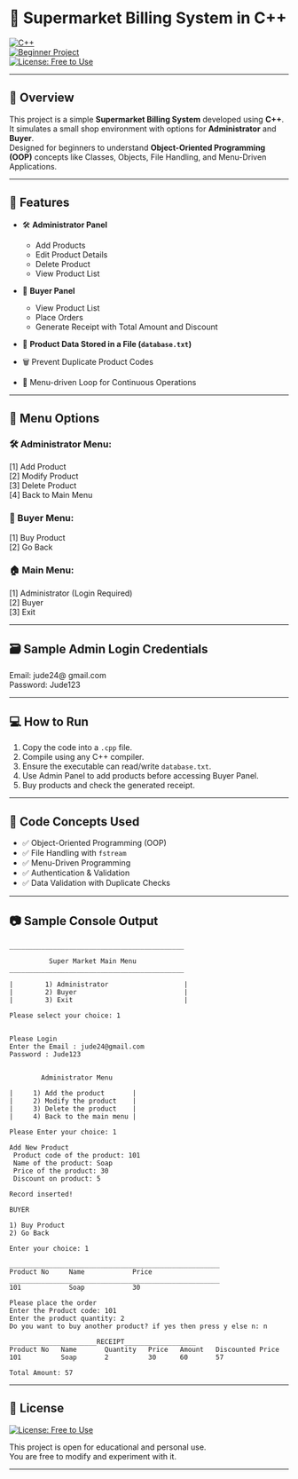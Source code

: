 # 🛒 Supermarket Billing System in C++

[![C++](https://img.shields.io/badge/Language-C++-blue.svg)](https://isocpp.org/)  
[![Beginner Project](https://img.shields.io/badge/Project-Type%3A%20Beginner-lightgrey)]()  
[![License: Free to Use](https://img.shields.io/badge/License-Free-brightgreen.svg)]()  

---

## 📝 Overview  

This project is a simple **Supermarket Billing System** developed using **C++**.  
It simulates a small shop environment with options for **Administrator** and **Buyer**.  
Designed for beginners to understand **Object-Oriented Programming (OOP)** concepts like Classes, Objects, File Handling, and Menu-Driven Applications.  

---

## 🎯 Features  

- 🛠️ **Administrator Panel**  
  - Add Products  
  - Edit Product Details  
  - Delete Product  
  - View Product List  

- 🛒 **Buyer Panel**  
  - View Product List  
  - Place Orders  
  - Generate Receipt with Total Amount and Discount  

- 📝 **Product Data Stored in a File (`database.txt`)**  

- 🗑️ Prevent Duplicate Product Codes  

- 🔁 Menu-driven Loop for Continuous Operations  

---

## 📜 Menu Options  

### 🛠️ Administrator Menu:  
[1] Add Product  
[2] Modify Product  
[3] Delete Product  
[4] Back to Main Menu  

### 🛒 Buyer Menu:  
[1] Buy Product  
[2] Go Back  

### 🏠 Main Menu:  
[1] Administrator (Login Required)  
[2] Buyer  
[3] Exit  

---

## 🗃️ Sample Admin Login Credentials  

Email: jude24@ gmail.com <br>
Password: Jude123


---

## 💻 How to Run  

1. Copy the code into a `.cpp` file.  
2. Compile using any C++ compiler.  
3. Ensure the executable can read/write `database.txt`.  
4. Use Admin Panel to add products before accessing Buyer Panel.  
5. Buy products and check the generated receipt.  

---

## 🧩 Code Concepts Used  

- ✅ Object-Oriented Programming (OOP)  
- ✅ File Handling with `fstream`  
- ✅ Menu-Driven Programming  
- ✅ Authentication & Validation  
- ✅ Data Validation with Duplicate Checks  

---

## 📷 Sample Console Output  


```text
____________________________________________
                                            
          Super Market Main Menu            
____________________________________________

|        1) Administrator                   |
|        2) Buyer                           |
|        3) Exit                            |

Please select your choice: 1


Please Login
Enter the Email : jude24@gmail.com
Password : Jude123


        Administrator Menu

|     1) Add the product       |
|     2) Modify the product    |
|     3) Delete the product    |
|     4) Back to the main menu |

Please Enter your choice: 1

Add New Product
 Product code of the product: 101
 Name of the product: Soap
 Price of the product: 30
 Discount on product: 5

Record inserted!
```

```text
BUYER

1) Buy Product
2) Go Back

Enter your choice: 1

_____________________________________________________
Product No     Name            Price
_____________________________________________________
101            Soap            30

Please place the order
Enter the Product code: 101
Enter the product quantity: 2
Do you want to buy another product? if yes then press y else n: n

______________________RECEIPT__________________
Product No   Name       Quantity   Price   Amount   Discounted Price
101          Soap       2          30      60       57

Total Amount: 57
```


---

## 📖 License  

[![License: Free to Use](https://img.shields.io/badge/License-Free-brightgreen.svg)]()  

This project is open for educational and personal use.  
You are free to modify and experiment with it.  

---


